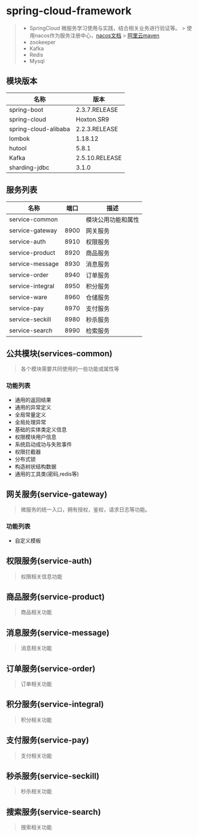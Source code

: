 # spring-cloud-framework

> - SpringCloud 微服务学习使用与实践，结合相关业务进行验证等。
    > 使用nacos作为服务注册中心，[nacos文档](https://nacos.io/zh-cn/index.html)
    > [阿里云maven](https://packages.aliyun.com/maven)
> - zookeeper
> - Kafka
> - Redis
> - Mysql

## 模块版本

| 名称                   | 版本             |
|----------------------|----------------|
| spring-boot          | 2.3.7.RELEASE  |
| spring-cloud         | Hoxton.SR9     |
| spring-cloud-alibaba | 2.2.3.RELEASE  |
| lombok               | 1.18.12        |
| hutool               | 5.8.1          |
| Kafka                | 2.5.10.RELEASE |
| sharding-jdbc        | 3.1.0          |

## 服务列表

| 名称               | 端口   | 描述        |
|------------------|------|-----------|
| service-common   |      | 模块公用功能和属性 |
| service-gateway  | 8900 | 网关服务      |
| service-auth     | 8910 | 权限服务      |
| service-product  | 8920 | 商品服务      |
| service-message  | 8930 | 消息服务      |
| service-order    | 8940 | 订单服务      |
| service-integral | 8950 | 积分服务      |
| service-ware     | 8960 | 仓储服务      |
| service-pay      | 8970 | 支付服务      |
| service-seckill  | 8980 | 秒杀服务      |
| service-search   | 8990 | 检索服务      |
## 公共模块(services-common)

> 各个模块需要共同使用的一些功能或属性等

### 功能列表

- 通用的返回结果
- 通用的异常定义
- 全局常量定义
- 全局处理异常
- 基础的实体类定义信息
- 权限模块用户信息
- 系统启动成功与失败事件
- 权限拦截器
- 分布式锁
- 构造树状结构数据
- 通用的工具类(密码,redis等)

## 网关服务(service-gateway)

> 微服务的统一入口，拥有授权，鉴权，请求日志等功能。

### 功能列表

- 自定义模板

## 权限服务(service-auth)

> 权限相关信息功能

## 商品服务(service-product)

> 商品相关功能

## 消息服务(service-message)

> 消息相关功能

## 订单服务(service-order)

> 订单相关功能

## 积分服务(service-integral)

> 积分相关功能 

## 支付服务(service-pay)

> 支付相关功能 

## 秒杀服务(service-seckill)

> 秒杀相关功能 
> 
## 搜索服务(service-search)

> 搜索相关功能 
